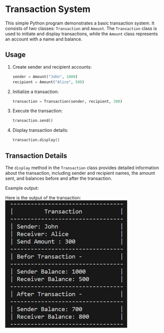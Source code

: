# Transaction System

This simple Python program demonstrates a basic transaction system. It consists of two classes: `Transaction` and `Amount`. The `Transaction` class is used to initiate and display transactions, while the `Amount` class represents an account with a name and balance.

## Usage

1. Create sender and recipient accounts:

    ```python
    sender = Amount("John", 1000)
    recipient = Amount("Alice", 500)
    ```

2. Initialize a transaction:

    ```python
    transaction = Transaction(sender, recipient, 300)
    ```

3. Execute the transaction:

    ```python
    transaction.send()
    ```

4. Display transaction details:

    ```python
    transaction.display()
    ```

## Transaction Details

The `display` method in the `Transaction` class provides detailed information about the transaction, including sender and recipient names, the amount sent, and balances before and after the transaction.

Example output:

Here is the output of the transaction:
![Transaction Output](transaction_output.png)


